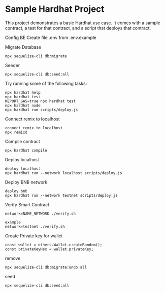 # Sample Hardhat Project

This project demonstrates a basic Hardhat use case. It comes with a sample contract, a test for that contract, and a script that deploys that contract.

Config BE
Create file .env from .env.example

Migrate Database

```shell
npx sequelize-cli db:migrate
```

Seeder

```shell
npx sequelize-cli db:seed:all
```

Try running some of the following tasks:

```shell
npx hardhat help
npx hardhat test
REPORT_GAS=true npx hardhat test
npx hardhat node
npx hardhat run scripts/deploy.js
```

Connect remix to localhost

```shell
connect remix to localhost
npx remixd
```

Compile contract

```shell
npx hardhat compile
```

Deploy localhost

```shell
deploy localhost
npx hardhat run --network localhost scripts/deploy.js
```

Deploy BNB network

```shell
deploy bnb
npx hardhat run --network testnet scripts/deploy.js
```

Verify Smart Contract

```shell
network=NAME_NETWORK ./verify.sh

example
network=testnet ./verify.sh
```

Create Private key for wallet

```shell
const wallet = ethers.Wallet.createRandom();
const privateKeyHex = wallet.privateKey;
```

remove

```shell
npx sequelize-cli db:migrate:undo:all
```

seed

```shell
npx sequelize-cli db:seed:all
```
